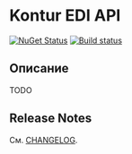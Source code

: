 # Kontur EDI API

[![NuGet Status](https://img.shields.io/nuget/v/SkbKontur.EdiApi.Client.svg)](https://www.nuget.org/packages/SkbKontur.EdiApi.Client/)
[![Build status](https://ci.appveyor.com/api/projects/status/rcukrlaqfp3wypa6?svg=true)](https://ci.appveyor.com/project/skbkontur/edi-api-client)

## Описание

TODO

## Release Notes

См. [CHANGELOG](CHANGELOG.md).
